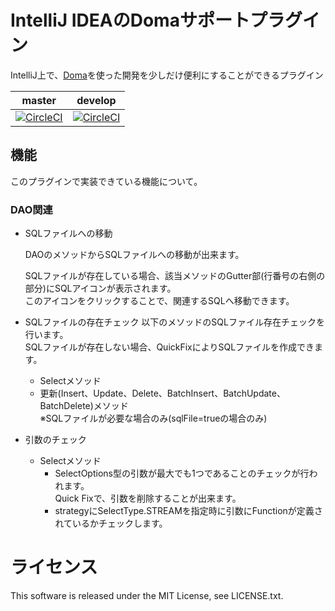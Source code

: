 # IntelliJ IDEAのDomaサポートプラグイン
IntelliJ上で、[Doma](http://doma.seasar.org/)を使った開発を少しだけ便利にすることができるプラグイン

| master   | develop |
| -------- | -------- |
| [![CircleCI](https://circleci.com/gh/siosio/DomaSupport/tree/master.svg?style=svg)](https://circleci.com/gh/siosio/DomaSupport/tree/master) | [![CircleCI](https://circleci.com/gh/siosio/DomaSupport/tree/develop.svg?style=svg)](https://circleci.com/gh/siosio/DomaSupport/tree/develop)|


## 機能
このプラグインで実装できている機能について。

### DAO関連
* SQLファイルへの移動

  DAOのメソッドからSQLファイルへの移動が出来ます。
  
  SQLファイルが存在している場合、該当メソッドのGutter部(行番号の右側の部分)にSQLアイコンが表示されます。  
  このアイコンをクリックすることで、関連するSQLへ移動できます。
  
* SQLファイルの存在チェック
  以下のメソッドのSQLファイル存在チェックを行います。  
  SQLファイルが存在しない場合、QuickFixによりSQLファイルを作成できます。
 
  * Selectメソッド
  * 更新(Insert、Update、Delete、BatchInsert、BatchUpdate、BatchDelete)メソッド  
    ※SQLファイルが必要な場合のみ(sqlFile=trueの場合のみ)

* 引数のチェック
  * Selectメソッド
    * SelectOptions型の引数が最大でも1つであることのチェックが行われます。  
       Quick Fixで、引数を削除することが出来ます。
    * strategyにSelectType.STREAMを指定時に引数にFunctionが定義されているかチェックします。


# ライセンス
This software is released under the MIT License, see LICENSE.txt.
